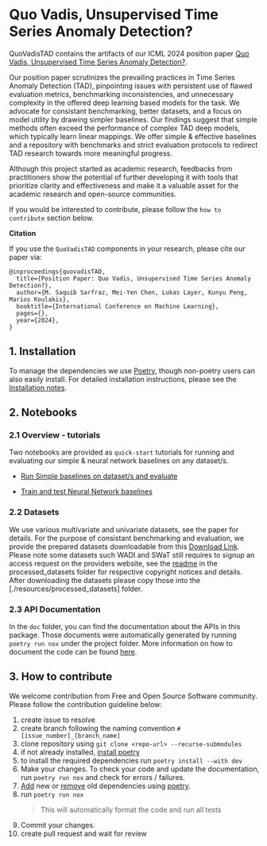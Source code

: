 # Quo Vadis, Unsupervised Time Series Anomaly Detection?

QuoVadisTAD contains the artifacts of our ICML 2024 position paper [Quo Vadis, Unsupervised Time Series Anomaly Detection?]().  

Our position paper scrutinizes the prevailing practices in Time Series Anomaly Detection (TAD), pinpointing issues with persistent use of flawed evaluation metrics, benchmarking inconsistencies, and unnecessary complexity in the offered deep learning based models for the task. We advocate for consistant benchmarking, better datasets, and a focus on model utility by drawing simpler baselines. Our findings suggest that simple methods often exceed the performance of complex TAD deep models, which typically learn linear mappings. We offer simple & effective baselines and a repository with benchmarks and strict evaluation protocols to redirect TAD research towards more meaningful progress.

Although this project started as academic research, feedbacks from practitioners show the potential of further developing it with tools that prioritize clarity and effectiveness and make it a valuable asset for the academic research and open-source communities. 

If you would be interested to contribute, please follow the `how to contribute` section below.



**Citation**

If you use the `QuoVadisTAD` components in your research, please cite our paper via:

```
@inproceedings{quovadisTAD,
  title={Position Paper: Quo Vadis, Unsupervised Time Series Anomaly Detection?},
  author={M. Saquib Sarfraz, Mei-Yen Chen, Lukas Layer, Kunyu Peng, Marios Koulakis},
  booktitle={International Conference on Machine Learning},
  pages={},
  year={2024},
}
```


## 1. Installation

To manage the dependencies we use [Poetry](https://python-poetry.org/), though non-poetry users can also easily install. For detailed installation instructions, please see the [Installation notes](./installation_notes.md).

## 2. Notebooks

### 2.1 Overview - tutorials

Two notebooks are provided as `quick-start` tutorials for running and evaluating our simple & neural network baselines on any dataset/s.

* [Run Simple baselines on dataset/s and evaluate](./notebooks/Simple_Baselines_Evaluation.ipynb)

* [Train and test Neural Network baselines](./notebooks/NN_Baselines_models_train_test.ipynb)


### 2.2 Datasets

We use various multivariate and univariate datasets, see the paper for details. For the purpose of consistant benchmarking and evaluation, we provide the prepared datasets downloadable from this [Download Link](https://bwsyncandshare.kit.edu/s/YixoyiHx2xf8yZ9). Please note some datasets such WADI and SWaT still requires to signup an access request on the providers website, see the [readme](./resources/processed_datasets/readme.md) in the processed_datasets folder for respective copyright notices and details. After downloading the datasets please copy those into the [./resources/processed_datasets] folder.

 
### 2.3 API Documentation

In the `doc` folder, you can find the documentation about the APIs in this package. Those documents were automatically generated by running `poetry run nox` under the project folder. More information on how to document the code can be found [here](https://pdoc.dev/docs/pdoc.html#how-can-i).


## 3. How to contribute

We welcome contribution from Free and Open Source Software community. Please follow the contribution guideline below:

1. create issue to resolve
2. create branch following the naming convention `#[issue_number]_[branch_name]`
3. clone repository using `git clone <repo-url> --recurse-submodules`
4. if not already installed, [install poetry](https://python-poetry.org/docs/#installation)
5. to install the required dependencies run `poetry install --with dev`
7. Make your changes. To check your code and update the documentation, run `poetry run nox` and check for errors / failures.
8. [Add](https://python-poetry.org/docs/cli/#add) new or [remove](https://python-poetry.org/docs/cli/#remove) old dependencies using [poetry](https://python-poetry.org/docs/). 
9. run `poetry run nox`
   > This will automatically format the code and run all tests
10. Commit your changes.
11. create pull request and wait for review
